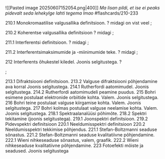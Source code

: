 ![[Pasted image 20250607152054.png|400]]
*Ma lisan pildi, et ise ei peaks pidevalt seda lehekylge lahti tegema lmao*
#flashcards/210-233

210.1 Monokromaatilise valgusallika definitsioon.
?
midagi on vist veel
;

210.2 Koherentse valgusallika definitsioon
?
midagi
;

211.1 Interferentsi definitsioon. 
?
midagi
;

211.2 Interferentsimaksimumide ja -miinimumide teke.
?
midagi
;

212 Interferents õhukestel kiledel. Joonis selgitustega.
?

;

213.1 Difraktsiooni definitsioon. 
213.2 Valguse difraktsiooni põhjendamine ava korral Joonis selgitustega.
214.1 Rutherfordi aatomimudel. Joonis selgitustega. 
214.2 Rutherfordi aatomimudeli peamine puudus.
215 Bohri esimene postulaat elektronide orbiitide kohta. Valem. Joonis selgitustega.
216 Bohri teine postulaat valguse kiirgamise kohta. Valem. Joonis selgitustega.
217 Bohri kolmas postulaat valguse neelamise kohta. Valem. Joonis selgitustega.
218.1 Spektraalanalüüsi põhimõte. 
218.2 Spektri tekitamine (joonis selgitustega).
219.1 Joonspektri definitsioon.
219.2 Pidevspektri definitsioon
220.1 Neeldumisspektri definitsioon
220.2 Neeldumisspektri tekkimise põhjendus.
221.1 Stefan-Boltzmanni seaduse sõnastus. 
221.2 Stefan-Boltzmanni seaduse kvalitatiivne põhjendamine.
222.1 Wieni nihkeseaduse sõnastus, valem, graafik. 
222.2 Wieni nihkeseaduse kvalitatiivne põhjendamine.
223 Fotoefekti mõiste ja seadused. Joonis selgitustega